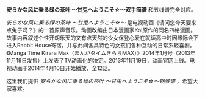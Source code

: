 

**安らかな风に乗る绿の茶叶 ～甘兎へようこそ☆～双手简谱** 和五线谱完全对应。

_安らかな风に乗る绿の茶叶 ～甘兎へようこそ☆～_
是电视动画《请问您今天要来点兔子吗？》的一首原声音乐。动画改编由日本漫画家Koi原作的同名四格漫画。故事内容叙述个性开朗乐天的又有点天然的少女保登心爱在就读高中时因缘际会下进入Rabbit
House寄宿，并与此间各具特色的女孩们各种互动的日常系轻喜剧。《Manga Time Kirara
Max（まんがタイムきららMAX）》2014年1月号（2013年11月19日发售）上发表了TV动画化的决定。2013年11月19日，动画官网上线。电视动画于2014年4月10日开始播放，全12话。

这里我们提供 _安らかな风に乗る绿の茶叶 ～甘兎へようこそ☆～钢琴谱_ ，希望大家喜欢。

